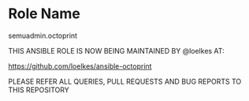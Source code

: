 Role Name
=========

semuadmin.octoprint


THIS ANSIBLE ROLE IS NOW BEING MAINTAINED BY @loelkes AT:

https://github.com/loelkes/ansible-octoprint

PLEASE REFER ALL QUERIES, PULL REQUESTS AND BUG REPORTS TO THIS REPOSITORY
